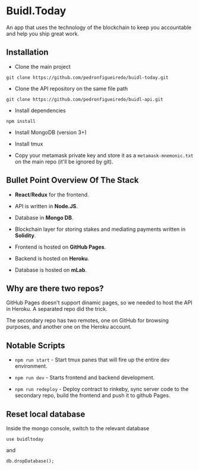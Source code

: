 # Buidl.Today

An app that uses the technology of the blockchain to keep you accountable and help you ship great work.

## Installation

- Clone the main project

`git clone https://github.com/pedronfigueiredo/buidl-today.git`

- Clone the API repository on the same file path

`git clone https://github.com/pedronfigueiredo/buidl-api.git`

- Install dependencies

`npm install`

- Install MongoDB (version 3+)

- Install tmux

- Copy your metamask private key and store it as a `metamask-mnemonic.txt` on the main repo (it'll be ignored by git).

## Bullet Point Overview Of The Stack
- **React**/**Redux** for the frontend.

- API is written in **Node.JS**.

- Database in **Mongo DB**.

- Blockchain layer for storing stakes and mediating payments written in **Solidity**.

- Frontend is hosted on **GitHub Pages**.

- Backend is hosted on **Heroku**.

- Database is hosted on **mLab**.

## Why are there two repos?
GitHub Pages doesn't support dinamic pages, so we needed to host the API in Heroku. A separated repo did the trick.

The secondary repo has two remotes, one on GitHub for browsing purposes, and another one on the Heroku account.

## Notable Scripts

- `npm run start` - Start tmux panes that will fire up the entire dev environment.

- `npm run dev` - Starts frontend and backend development.

- `npm run redeploy` - Deploy contract to rinkeby, sync server code to the secondary repo, build the frontend and push it to github Pages.

## Reset local database

Inside the mongo console, switch to the relevant database

`use buidltoday`

and

`db.dropDatabase();`
